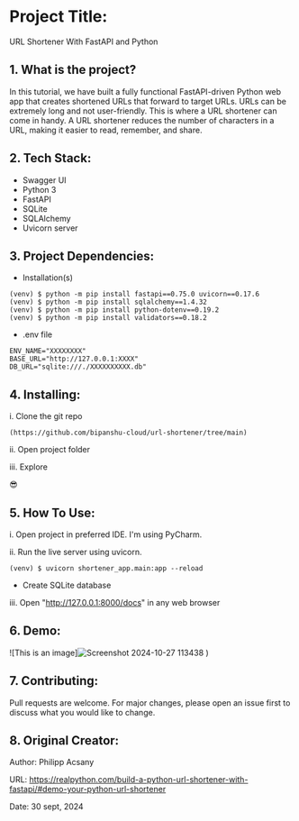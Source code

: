 
# Project Title:

URL Shortener With FastAPI and Python


## 1. What is the project?

In this tutorial, we have built a fully functional FastAPI-driven Python web app that creates shortened URLs that forward to target URLs. URLs can be extremely long and not user-friendly. This is where a URL shortener can come in handy. A URL shortener reduces the number of characters in a URL, making it easier to read, remember, and share.


## 2. Tech Stack:

- Swagger UI
- Python 3
- FastAPI
- SQLite
- SQLAlchemy
- Uvicorn server

## 3. Project Dependencies:

 - Installation(s)
```
(venv) $ python -m pip install fastapi==0.75.0 uvicorn==0.17.6
(venv) $ python -m pip install sqlalchemy==1.4.32
(venv) $ python -m pip install python-dotenv==0.19.2
(venv) $ python -m pip install validators==0.18.2
```

- .env file

```
ENV_NAME="XXXXXXXX"
BASE_URL="http://127.0.0.1:XXXX"
DB_URL="sqlite:///./XXXXXXXXXX.db"
```


## 4. Installing:

i. Clone the git repo

```
(https://github.com/bipanshu-cloud/url-shortener/tree/main)
```

ii. Open project folder

iii. Explore

😎


## 5. How To Use:

i. Open project in preferred IDE. I'm using PyCharm.

ii. Run the live server using uvicorn.

```commandline
(venv) $ uvicorn shortener_app.main:app --reload
```

- Create SQLite database


iii. Open "http://127.0.0.1:8000/docs" in any web browser


## 6. Demo:

![This is an image]![Screenshot 2024-10-27 113438](https://github.com/user-attachments/assets/b2c0db3a-e236-4fb1-86b8-59fb20def0b2)
)


## 7. Contributing:

Pull requests are welcome. For major changes, please open an issue first to discuss what you would like to change.


## 8. Original Creator:

Author: Philipp Acsany

URL: https://realpython.com/build-a-python-url-shortener-with-fastapi/#demo-your-python-url-shortener

Date: 30 sept, 2024
